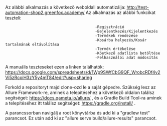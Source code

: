 Az alábbi alkalmazás a következő weboldall automatizálja: http://test-automation-shop2.greenfox.academy/
Az alkalmazás az alábbi funkcikat teszteli:

                                            -Regisztráció
                                            -Bejelentkezés/Kijelentkezés
                                            -Termékek rendezése
                                            -Kosárba helyezés/Kosár tartalmának eltávolítása
                                            -Termék értékelése
                                            -Köetkező adatlista betöltése
                                            -Felhasználói adat módosítás
                                            
                                          
A manuális teszteseket ezen a linken találhatók: https://docs.google.com/spreadsheets/d/1Wp9SWfCbG9QF_WrobcRDf4v2Vi5zRcoiH3zY5y4mT84/edit?usp=sharing


Forkold a repositoryt majd clone-ozd le a saját gépedre. Szükség lesz az Allure Framework-re, aminek a telepítéséhez a következő oldalon találsz segítséget: https://docs.qameta.io/allure/ , és a Gradle Build Tool-ra aminek a telepítéséhez itt találsz segítséget: https://gradle.org/install/ .

A parancssorban navigálj a root könyvtárba és add ki a "gradlew test" parancsot.
Ez után add ki az "allure serve build/allure-results" parancsot.
